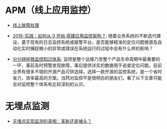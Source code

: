 # APM（线上应用监控）

- [线上故障处理](http://blog.brucefeng.info/post/fix-online-accident)

- [2016-实践｜如何从 0 开始 搭建应用监控架构？](https://parg.co/UIA): 随着业务系统的不断迭代建设，基于现有的日志监控系统或报警平台，是否能够精准的定位问题根源及自动化实时捕捉微小的异常或错误在系统运行的过程中会有什么样的影响？

- [分分钟拯救监控知识体系](http://mp.weixin.qq.com/s/TnhE_4afl0valv41V5ZFDA): 监控是整个运维乃至整个产品生命周期中最重要的一环，事前及时预警发现故障，事后提供详实的数据用于追查定位问题。目前业界有很多不错的开源产品可供选择。选择一款开源的监控系统，是一个省时省力，效率最高的方案。当然对监控不是很明白的朋友们，看了以下文章可能会对监控整个体系有比较深刻的认识。

# 无埋点监测

- [无埋点实现监测的真相：革新还是噱头？](http://mp.weixin.qq.com/s/hDu7wTQG7DhdqdhojwX_qw)
